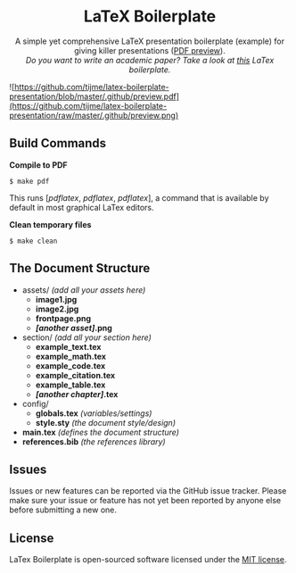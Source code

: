 <h1 align="center">LaTeX Boilerplate</h1>
<p align="center">A simple yet comprehensive LaTeX presentation boilerplate (example) for giving killer presentations (<a href="https://github.com/tijme/latex-boilerplate-presentation/blob/master/.github/preview.pdf">PDF preview</a>).<br><i>Do you want to write an academic paper? Take a look at <a href="https://github.com/tijme/latex-boilerplate-paper">this</a> LaTex boilerplate.</i></p>

![https://github.com/tijme/latex-boilerplate-presentation/blob/master/.github/preview.pdf](https://github.com/tijme/latex-boilerplate-presentation/raw/master/.github/preview.png)

## Build Commands

**Compile to PDF**

`$ make pdf`

This runs [*pdflatex*, *pdflatex*, *pdflatex*], a command that is available by default in most graphical LaTex editors.

**Clean temporary files**

`$ make clean`

## The Document Structure

* assets/ *(add all your assets here)*
    * **image1.jpg**
    * **image2.jpg**
    * **frontpage.png**
    * ***[another asset]*.png**
* section/ *(add all your section here)*
    * **example_text.tex**
    * **example_math.tex**
    * **example_code.tex**
    * **example_citation.tex**
    * **example_table.tex**
    * ***[another chapter]*.tex**
* config/
    * **globals.tex** *(variables/settings)*
    * **style.sty** *(the document style/design)*
* **main.tex** *(defines the document structure)*
* **references.bib** *(the references library)*

## Issues

Issues or new features can be reported via the GitHub issue tracker. Please make sure your issue or feature has not yet been reported by anyone else before submitting a new one.

## License

LaTex Boilerplate is open-sourced software licensed under the [MIT license](https://github.com/tijme/latex-boilerplate-presentation/blob/master/LICENSE.md).
